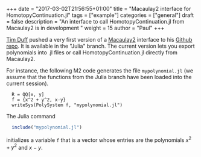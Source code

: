 +++
date = "2017-03-02T21:56:55+01:00"
title = "Macaulay2 interface for HomotopyContinuation.jl"
tags = ["example"]
categories = ["general"]
draft = false
description = "An interface to call HomotopyContinuation.jl from Macaulay2 is in development "
weight = 15
author = "Paul"
+++

[Tim Duff](http://people.math.gatech.edu/~tduff3/) pushed a very first version of a [Macaulay2](http://www2.macaulay2.com/Macaulay2/) interface to his [Github repo](https://github.com/timduff35/M2). It is available in the "Julia" branch. The current version lets you export polynomials into .jl files or call HomotopyContinuation.jl directly from Macaulay2.

For instance, the following M2 code generates the file `mypolynomial.jl` (we assume that the functions from the Julia branch have been loaded into the current session).
```
  R = QQ[x, y]
  f = {x^2 + y^2, x-y}
  writeSys(PolySystem f, "mypolynomial.jl")
```
The Julia command
```julia
  include("mypolynomial.jl")
```
initializes a variable `f` that is a vector whose entries are the polynomials $x^2+y^2$ and $x-y$.
